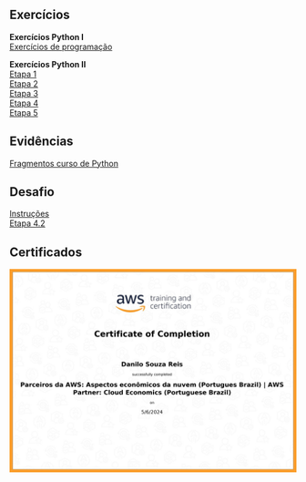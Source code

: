 ## Exercícios  
**Exercícios Python I**  
[Exercícios de programação](./exercicios/python-1/python-1.ipynb)  
  
**Exercícios Python II**  
[Etapa 1](./exercicios/python-2/script1.py)  
[Etapa 2](./exercicios/python-2/script2.py)  
[Etapa 3](./exercicios/python-2/script3.py)  
[Etapa 4](./exercicios/python-2/script4.py)  
[Etapa 5](./exercicios/python-2/script5.py)  
  
## Evidências  
[Fragmentos curso de Python](./evidencias)  
  
## Desafio  
[Instruções](./desafio)  
[Etapa 4.2](./desafio/etapa-4.2/desafio.ipynb)  
     
## Certificados  
 <img src="./certificados/aws-course-completion.jpg" alt="certificate">  
